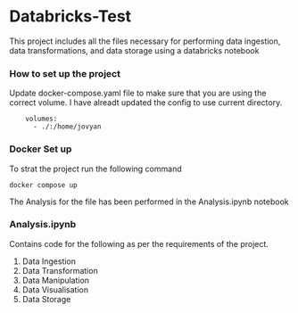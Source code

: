 # Databricks-Test

This project includes all the files necessary for performing data ingestion, data transformations, and data storage using a databricks notebook 


### How to set up the project 

Update docker-compose.yaml file to make sure that you are using the correct volume. I have alreadt updated the config to use current directory. 

```
    volumes:
      - ./:/home/jovyan
```

### Docker Set up

To strat the project run the following command

```
docker compose up 
```

The Analysis for the file has been performed in the Analysis.ipynb notebook  

### Analysis.ipynb 

Contains code for the following as per the requirements of the project. 

1. Data Ingestion
2. Data Transformation 
3. Data Manipulation 
4. Data Visualisation 
5. Data Storage 
